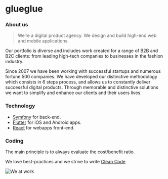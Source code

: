 # glueglue

### About us
>We’re a digital product agency. We design and build high-end web and mobile applications.

Our portfolio is diverse and includes work created for a range of B2B and B2C clients: from leading high-tech companies to businesses in the fashion industry.

Since 2007 we have been working with successful startups and numerous fortune 500 companies. We have developed our distinctive methodology which consists in 6 steps process, and allows us to constantly deliver successful digital products.
Through memorable and distinctive solutions we want to simplify and enhance our clients and their users lives.

### Technology
- [Symfony](https://www.symfony.com) for back-end.
- [Flutter](https://flutter.dev) for iOS and Android apps.
- [React](https://it.reactjs.org) for webapps front-end.

### Coding
The main principle is to always evaluate the cost/benefit ratio.

We love best-practices and we strive to write [Clean Code](https://gist.github.com/wojteklu/73c6914cc446146b8b533c0988cf8d29)

![We at work]([https://www.glueglue.com/wp-content/uploads/glueglue-sketch-glasswall.jpg](https://www.glueglue.com/img/persone-3.webp)https://www.glueglue.com/img/persone-3.webp)
